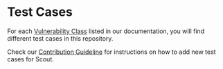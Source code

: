 # Test Cases

For each [Vulnerability Class](https://coinfabrik.github.io/scout-soroban/docs/vulnerabilities#vulnerability-classes) listed in our documentation, you will find different test cases in this repository.

Check our [Contribution Guideline](https://coinfabrik.github.io/scout-soroban/docs/contribute) for instructions on how to add new test cases for Scout.
